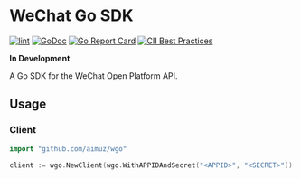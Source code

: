 WeChat Go SDK
=============

[![lint](https://github.com/aimuz/wgo/actions/workflows/lint.yml/badge.svg)](https://github.com/aimuz/wgo/actions/workflows/lint.yml)
[![GoDoc](https://godoc.org/github.com/golang/gddo?status.svg)](https://pkg.go.dev/github.com/aimuz/wgo)
[![Go Report Card](https://goreportcard.com/badge/github.com/aimuz/wgo)](https://goreportcard.com/report/github.com/aimuz/wgo)
[![CII Best Practices](https://bestpractices.coreinfrastructure.org/projects/6613/badge)](https://bestpractices.coreinfrastructure.org/projects/6613)

**In Development**

A Go SDK for the WeChat Open Platform API.

Usage
-----

### Client

```go
import "github.com/aimuz/wgo"
```

```go
client := wgo.NewClient(wgo.WithAPPIDAndSecret("<APPID>", "<SECRET>"))
```

